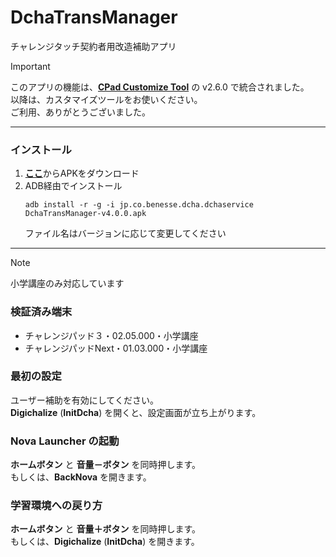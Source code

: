 # DchaTransManager

チャレンジタッチ契約者用改造補助アプリ

> [!IMPORTANT]
> このアプリの機能は、[**CPad Customize Tool**](https://github.com/Kobold831/CPadCustomizeTool) の v2.6.0 で統合されました。  
> 以降は、カスタマイズツールをお使いください。  
> ご利用、ありがとうございました。

---

### インストール

1. [**ここ**](https://github.com/s1204IT/DchaTransManager/releases/latest/)からAPKをダウンロード
2. ADB経由でインストール
   ```
   adb install -r -g -i jp.co.benesse.dcha.dchaservice DchaTransManager-v4.0.0.apk
   ```
   ファイル名はバージョンに応じて変更してください

---

> [!NOTE]
> 小学講座のみ対応しています

### 検証済み端末

- チャレンジパッド３・02.05.000・小学講座
- チャレンジパッドNext・01.03.000・小学講座

### 最初の設定

ユーザー補助を有効にしてください。  
**Digichalize** (**InitDcha**) を開くと、設定画面が立ち上がります。

### Nova Launcher の起動

**ホームボタン** と **音量－ボタン** を同時押します。  
もしくは、**BackNova** を開きます。

### 学習環境への戻り方

**ホームボタン** と **音量＋ボタン** を同時押します。  
もしくは、**Digichalize** (**InitDcha**) を開きます。
